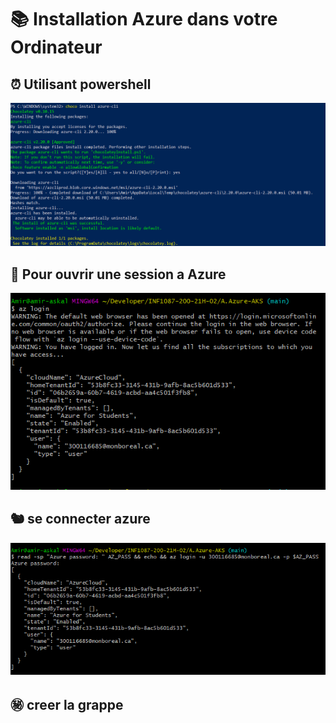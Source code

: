 # 📚 Installation Azure dans votre Ordinateur 

⏰ Utilisant powershell 
---------------------
![image](images/1.0.PNG)

🛶 Pour ouvrir une session a Azure 
-----------------------------
![image](images/1.1.PNG)

🐿️ se connecter azure 
----------------------
![image](images/1.2.PNG)

㊙️ creer la grappe
--------------------


